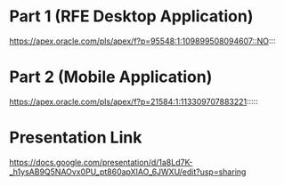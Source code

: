# Part 1 (RFE Desktop Application)
https://apex.oracle.com/pls/apex/f?p=95548:1:109899508094607::NO:::

# Part 2 (Mobile Application)
https://apex.oracle.com/pls/apex/f?p=21584:1:113309707883221:::::

# Presentation Link
https://docs.google.com/presentation/d/1a8Ld7K-_h1ysAB9Q5NAOvx0PU_pt860apXIAO_6JWXU/edit?usp=sharing